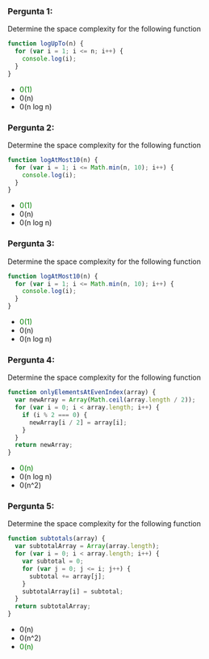 ### Pergunta 1:

Determine the space complexity for the following function

```js
function logUpTo(n) {
  for (var i = 1; i <= n; i++) {
    console.log(i);
  }
}
```

- <span style="color:green">0(1)</span>
- 0(n)
- 0(n log n)

### Pergunta 2:

Determine the space complexity for the following function

```js
function logAtMost10(n) {
  for (var i = 1; i <= Math.min(n, 10); i++) {
    console.log(i);
  }
}
```

- <span style="color:green">0(1)</span>
- 0(n)
- 0(n log n)

### Pergunta 3:

Determine the space complexity for the following function

```js
function logAtMost10(n) {
  for (var i = 1; i <= Math.min(n, 10); i++) {
    console.log(i);
  }
}
```

- <span style="color:green">0(1)</span>
- 0(n)
- 0(n log n)

### Pergunta 4:

Determine the space complexity for the following function

```js
function onlyElementsAtEvenIndex(array) {
  var newArray = Array(Math.ceil(array.length / 2));
  for (var i = 0; i < array.length; i++) {
    if (i % 2 === 0) {
      newArray[i / 2] = array[i];
    }
  }
  return newArray;
}
```

- <span style="color:green">0(n)</span>
- 0(n log n)
- 0(n^2)

### Pergunta 5:

Determine the space complexity for the following function

```js
function subtotals(array) {
  var subtotalArray = Array(array.length);
  for (var i = 0; i < array.length; i++) {
    var subtotal = 0;
    for (var j = 0; j <= i; j++) {
      subtotal += array[j];
    }
    subtotalArray[i] = subtotal;
  }
  return subtotalArray;
}
```

- 0(n)
- 0(n^2)
- <span style="color:green">0(n)</span>

